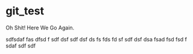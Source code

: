 # git_test

Oh Shit! Here We Go Again.

sdfsdaf
fas
dfsd
f
sdf
dsf
sdf
dsf
ds
fs
fds
fd
sf
sdf
dsf
dsa
fsad
fsd
fsd
f
sdaf
sdf
sdf